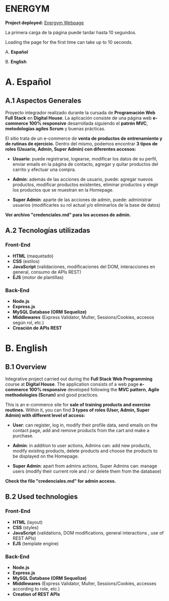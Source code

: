 # ENERGYM

**Project deployed:** [Energym Webpage](https://energym.herokuapp.com/) 

La primera carga de la página puede tardar hasta 10 segundos.

Loading the page for the first time can take up to 10 seconds.
 
A. **Español**

B. **English** 


# A. Español

## A.1 Aspectos Generales

Proyecto integrador realizado durante la cursada de **Programación Web Full Stack** en **Digital House**. La aplicación consiste de una página web **e-commerce 100% responsive** desarrollada siguiendo el **patrón MVC**, **metodologías agiles Scrum** y buenas prácticas.

El sitio trata de un e-commerce de **venta de productos de entrenamiento y de rutinas de ejercicio.** Dentro del mismo, podemos encontrar **3 tipos de roles (Usuario, Admin, Super Admin) con diferentes accesos:**

- **Usuario**: puede registrarse, logearse, modificar los datos de su perfil, enviar emails en la página de contacto, agregar y quitar productos del carrito y efectuar una compra.

- **Admin**: además de las acciones de usuario, puede: agregar nuevos productos, modificar productos existentes, eliminar productos y elegir los productos que se muestran en la Homepage.

- **Super Admin**: aparte de las acciones de admin, puede: administrar usuarios (modificarles su rol actual y/o eliminarlos de la base de datos)

**Ver archivo "credenciales.md" para los accesos de admin.**


## A.2 Tecnologías utilizadas

### Front-End

- **HTML** (maquetado)
- **CSS** (estilos)
- **JavaScript** (validaciones, modificaciones del DOM, interacciones en general, consumo de APIs REST)
- **EJS** (motor de plantillas)

### Back-End
- **Node.js**
- **Express.js**
- **MySQL Database (ORM Sequelize)**
- **Middlewares** (Express Validator, Multer, Sessions/Cookies, accesos según rol, etc.)
- **Creación de APIs REST**

# B. English

## B.1 Overview

Integrative project carried out during the **Full Stack Web Programming** course at **Digital House**. The application consists of a web page **e-commerce 100% responsive** developed following the **MVC pattern**, **Agile methodologies (Scrum)** and good practices.

This is an e-commerce site for **sale of training products and exercise routines.** Within it, you can find **3 types of roles (User, Admin, Super Admin) with different level of access:**

- **User**: can register, log in, modify their profile data, send emails on the contact page, add and remove products from the cart and make a purchase.

- **Admin**: in addition to user actions, Admins can: add new products, modify existing products, delete products and choose the products to be displayed on the Homepage.

- **Super Admin**: apart from admins actions, Super Admins can: manage users (modify their current role and / or delete them from the database)

**Check the file "credenciales.md" for admin access.**

## B.2 Used technologies

### Front-End

- **HTML** (layout)
- **CSS** (styles)
- **JavaScript** (validations, DOM modifications, general interactions , use of REST APIs)
- **EJS** (template engine)

### Back-End
- **Node.js**
- **Express.js**
- **MySQL Database (ORM Sequelize)**
- **Middlewares** (Express Validator, Multer, Sessions/Cookies, accesses according to role, etc.)
- **Creation of REST APIs**